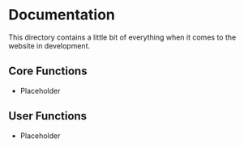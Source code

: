 # Documentation

This directory contains a little bit of everything when it comes to the website in development.

## Core Functions
* Placeholder

## User Functions
* Placeholder
